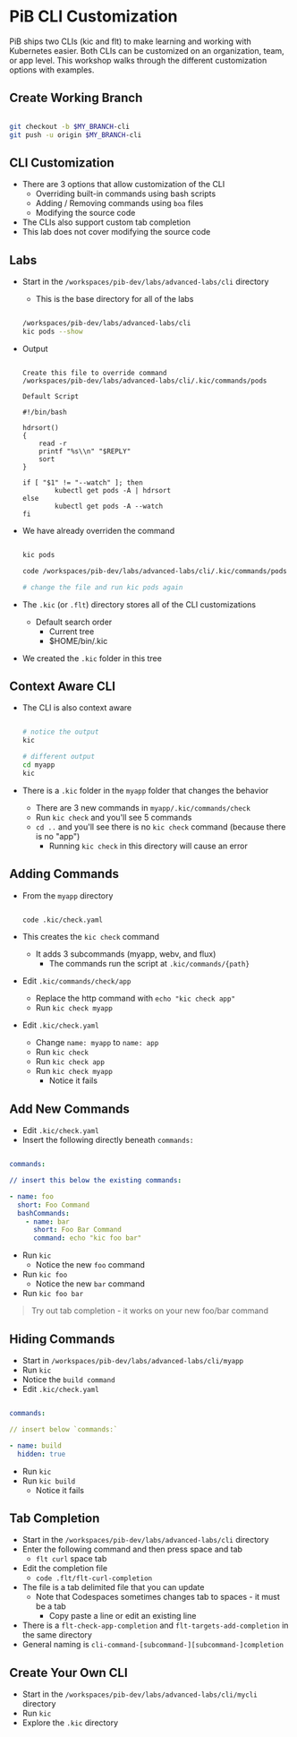 # PiB CLI Customization

PiB ships two CLIs (kic and flt) to make learning and working with Kubernetes easier. Both CLIs can be customized on an organization, team, or app level. This workshop walks through the different customization options with examples.

## Create Working Branch

```bash

git checkout -b $MY_BRANCH-cli
git push -u origin $MY_BRANCH-cli

```

## CLI Customization

- There are 3 options that allow customization of the CLI
  - Overriding built-in commands using bash scripts
  - Adding / Removing commands using `boa` files
  - Modifying the source code
- The CLIs also support custom tab completion
- This lab does not cover modifying the source code

## Labs

- Start in the `/workspaces/pib-dev/labs/advanced-labs/cli` directory
  - This is the base directory for all of the labs

  ```bash

  /workspaces/pib-dev/labs/advanced-labs/cli
  kic pods --show

  ```

- Output

  ```text

  Create this file to override command
  /workspaces/pib-dev/labs/advanced-labs/cli/.kic/commands/pods

  Default Script

  #!/bin/bash

  hdrsort()
  {
      read -r
      printf "%s\\n" "$REPLY"
      sort
  }

  if [ "$1" != "--watch" ]; then
          kubectl get pods -A | hdrsort
  else
          kubectl get pods -A --watch
  fi

  ```

- We have already overriden the command

  ```bash

  kic pods

  code /workspaces/pib-dev/labs/advanced-labs/cli/.kic/commands/pods

  # change the file and run kic pods again

  ```

- The `.kic` (or `.flt`) directory stores all of the CLI customizations
  - Default search order
    - Current tree
    - $HOME/bin/.kic

- We created the `.kic` folder in this tree

## Context Aware CLI

- The CLI is also context aware

  ```bash

  # notice the output
  kic

  # different output
  cd myapp
  kic

  ```

- There is a `.kic` folder in the `myapp` folder that changes the behavior
  - There are 3 new commands in `myapp/.kic/commands/check`
  - Run `kic check` and you'll see 5 commands
  - `cd ..` and you'll see there is no `kic check` command (because there is no "app")
    - Running `kic check` in this directory will cause an error

## Adding Commands

- From the `myapp` directory

  ```bash

  code .kic/check.yaml

  ```

- This creates the `kic check` command
  - It adds 3 subcommands (myapp, webv, and flux)
    - The commands run the script at `.kic/commands/{path}`

- Edit `.kic/commands/check/app`
  - Replace the http command with `echo "kic check app"`
  - Run `kic check myapp`

- Edit `.kic/check.yaml`
  - Change `name: myapp` to `name: app`
  - Run `kic check`
  - Run `kic check app`
  - Run `kic check myapp`
    - Notice it fails

## Add New Commands

- Edit `.kic/check.yaml`
- Insert the following directly beneath `commands:`

```yaml

commands:

// insert this below the existing commands:

- name: foo
  short: Foo Command
  bashCommands:
    - name: bar
      short: Foo Bar Command
      command: echo "kic foo bar"

```

- Run `kic`
  - Notice the new `foo` command
- Run `kic foo`
  - Notice the new `bar` command
- Run `kic foo bar`

> Try out tab completion - it works on your new foo/bar command

## Hiding Commands

- Start in `/workspaces/pib-dev/labs/advanced-labs/cli/myapp`
- Run `kic`
- Notice the `build command`
- Edit `.kic/check.yaml`

```yaml

commands:

// insert below `commands:`

- name: build
  hidden: true

```

- Run `kic`
- Run `kic build`
  - Notice it fails

## Tab Completion

- Start in the `/workspaces/pib-dev/labs/advanced-labs/cli` directory
- Enter the following command and then press space and tab
  - `flt curl` space tab
- Edit the completion file
  - `code .flt/flt-curl-completion`
- The file is a tab delimited file that you can update
  - Note that Codespaces sometimes changes tab to spaces - it must be a tab
    - Copy paste a line or edit an existing line
- There is a `flt-check-app-completion` and `flt-targets-add-completion` in the same directory
- General naming is `cli-command-[subcommand-][subcommand-]completion`

## Create Your Own CLI

- Start in the `/workspaces/pib-dev/labs/advanced-labs/cli/mycli` directory
- Run `kic`
- Explore the `.kic` directory
